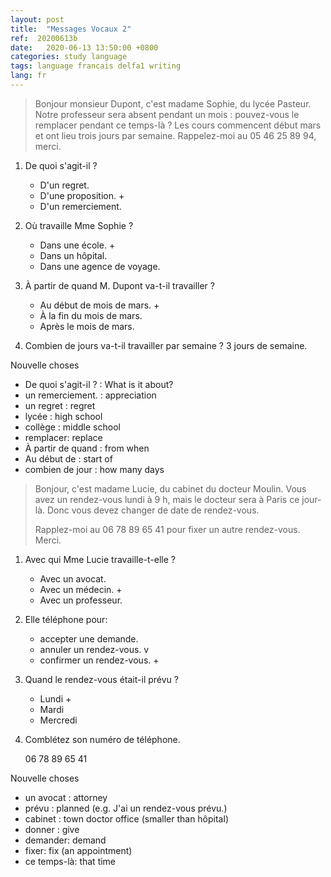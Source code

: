 ```yaml
---
layout: post
title:  "Messages Vocaux 2"
ref:  20200613b
date:   2020-06-13 13:50:00 +0800
categories: study language
tags: language francais delfa1 writing
lang: fr
---
```


> Bonjour monsieur Dupont, c'est madame Sophie, du lycée Pasteur. Notre professeur sera absent pendant un mois : pouvez-vous le remplacer pendant ce temps-là ? Les cours commencent début mars et ont lieu trois jours par semaine. Rappelez-moi au 05 46 25 89 94, merci.

1. De quoi s'agit-il ?

   - D'un regret. 
   - D'une proposition. +
   - D'un remerciement.

2. Où travaille Mme Sophie ?

   - Dans une école. + 
   - Dans un hôpital.
   - Dans une agence de voyage.

3. À partir de quand M. Dupont va-t-il travailler ?

   - Au début de mois de mars. +
   - À la fin du mois de mars.
   - Après le mois de mars.

4. Combien de jours va-t-il travailler par semaine ? 3 jours de semaine. 

Nouvelle choses

- De quoi s'agit-il ? : What is it about?
- un remerciement. : appreciation
- un regret : regret
- lycée : high school
- collège : middle school
- remplacer: replace
- À partir de quand : from when
- Au début de : start of
- combien de jour : how many days

> Bonjour, c'est madame Lucie, du cabinet du docteur Moulin. Vous avez un rendez-vous lundi à 9 h, mais le docteur sera à Paris ce jour-là. Donc vous devez changer de date de rendez-vous.
>
> Rapplez-moi au 06 78 89 65 41 pour fixer un autre rendez-vous. Merci.

1. Avec qui Mme Lucie travaille-t-elle ?

   - Avec un avocat. 
   - Avec un médecin. +
   - Avec un professeur. 

2. Elle téléphone pour:

   - accepter une demande.
   - annuler un rendez-vous. v
   - confirmer un rendez-vous. +

3. Quand le rendez-vous était-il prévu ?

   - Lundi +
   - Mardi 
   - Mercredi

4. Comblétez son numéro de téléphone.

   06 78 89 65 41  

Nouvelle choses

- un avocat : attorney
- prévu : planned (e.g. J'ai un rendez-vous prévu.)
- cabinet : town doctor office (smaller than hôpital)
- donner : give
- demander: demand
- fixer: fix (an appointment)
- ce temps-là: that time
